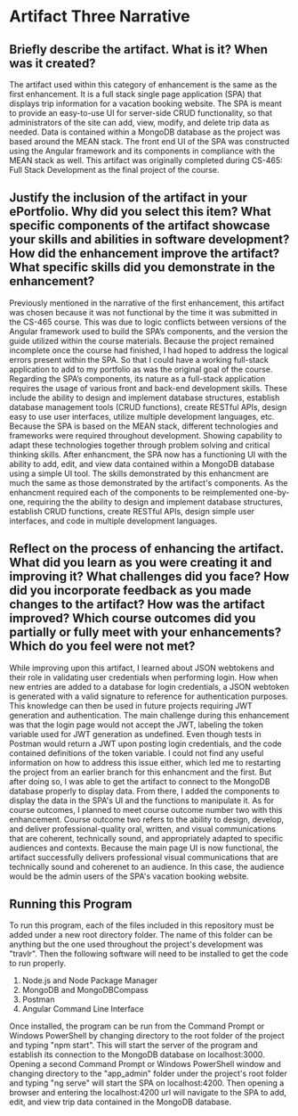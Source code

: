 # Artifact Three Narrative

## Briefly describe the artifact. What is it? When was it created?
The artifact used within this category of enhancement is the same as the first enhancement. It is a full stack single page application (SPA) that displays trip information for a vacation booking website. The SPA is meant to provide an easy-to-use UI for server-side CRUD functionality, so that administrators of the site can add, view, modify, and delete trip data as needed. Data is contained within a MongoDB database as the project was based around the MEAN stack. The front end UI of the SPA was constructed using the Angular framework and its components in compliance with the MEAN stack as well. This artifact was originally completed during CS-465: Full Stack Development as the final project of the course.
## Justify the inclusion of the artifact in your ePortfolio. Why did you select this item? What specific components of the artifact showcase your skills and abilities in software development? How did the enhancement improve the artifact? What specific skills did you demonstrate in the enhancement?
Previously mentioned in the narrative of the first enhancement, this artifact was chosen because it was not functional by the time it was submitted in the CS-465 course. This was due to logic conflicts between versions of the Angular framework used to build the SPA’s components, and the version the guide utilized within the course materials. Because the project remained incomplete once the course had finished, I had hoped to address the logical errors present within the SPA. So that I could have a working full-stack application to add to my portfolio as was the original goal of the course. Regarding the SPA’s components, its nature as a full-stack application requires the usage of various front and back-end development skills. These include the ability to design and implement database structures, establish database management tools (CRUD functions), create RESTful APIs, design easy to use user interfaces, utilize multiple development languages, etc. Because the SPA is based on the MEAN stack, different technologies and frameworks were required throughout development. Showing capability to adapt these technologies together through problem solving and critical thinking skills. After enhancment, the SPA now has a functioning UI with the ability to add, edit, and view data contained within a MongoDB database using a simple UI tool. The skills demonstrated by this enhancment are much the same as those demonstrated by the artifact's components. As the enhancment required each of the components to be reimplemented one-by-one, requiring the the ability to design and implement database structures, establish CRUD functions, create RESTful APIs, design simple user interfaces, and code in multiple development languages.
## Reflect on the process of enhancing the artifact. What did you learn as you were creating it and improving it? What challenges did you face? How did you incorporate feedback as you made changes to the artifact? How was the artifact improved? Which course outcomes did you partially or fully meet with your enhancements? Which do you feel were not met?
While improving upon this artifact, I learned about JSON webtokens and their role in validating user credentials when performing login. How when new entries are added to a database for login credentials, a JSON webtoken is generated with a valid signature to reference for authentication purposes. This knowledge can then be used in future projects requiring JWT generation and authentication. The main challenge during this enhancement was that the login page would not accept the JWT, labeling the token variable used for JWT generation as undefined. Even though tests in Postman would return a JWT upon posting login credentials, and the code contained definitions of the token variable. I could not find any useful information on how to address this issue either, which led me to restarting the project from an earlier branch for this enhancment and the first. But after doing so, I was able to get the artifact to connect to the MongoDB database properly to display data. From there, I added the components to display the data in the SPA's UI and the functions to manipulate it. As for course outcomes, I planned to meet course outcome number two with this enhancement. Course outcome two refers to the ability to design, develop, and deliver professional-quality oral, written, and visual communications that are coherent, technically sound, and appropriately adapted to specific audiences and contexts. Because the main page UI is now functional, the artifact successfully delivers professional visual communications that are technically sound and coherenet to an audience. In this case, the audience would be the admin users of the SPA's vacation booking website.
## Running this Program
To run this program, each of the files included in this repository must be added under a new root directory folder. The name of this folder can be anything but the one used throughout the project's development was "travlr". Then the following software will need to be installed to get the code to run properly.
1. Node.js and Node Package Manager
2. MongoDB and MongoDBCompass
3. Postman
4. Angular Command Line Interface

Once installed, the program can be run from the Command Prompt or Windows PowerShell by changing directory to the root folder of the project and typing "npm start". This will start the server of the program and establish its connection to the MongoDB database on localhost:3000. Opening a second Command Prompt or Windows PowerShell window and changing directory to the "app_admin" folder under the project's root folder and typing "ng serve" will start the SPA on localhost:4200. Then opening a browser and entering the localhost:4200 url will navigate to the SPA to add, edit, and view trip data contained in the MongoDB database.
